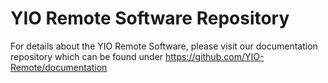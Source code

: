 # YIO Remote Software Repository

For details about the YIO Remote Software, please visit our documentation repository which can be found under
https://github.com/YIO-Remote/documentation